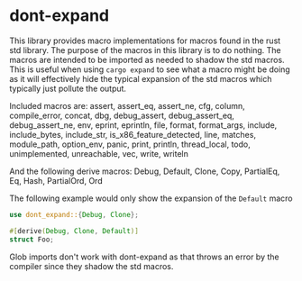 # dont-expand
This library provides macro implementations for macros found in the rust std
library. The purpose of the macros in this library is to do nothing. The 
macros are intended to be imported as needed to shadow the std macros. This
is useful when using `cargo expand` to see what a macro might be doing as it
will effectively hide the typical expansion of the std macros which typically
just pollute the output.

Included macros are: 
    assert, assert_eq, assert_ne,
    cfg, column, compile_error, concat, dbg, 
    debug_assert, debug_assert_eq, debug_assert_ne,
    env, eprint, eprintln, file, format, format_args,
    include, include_bytes, include_str, is_x86_feature_detected,
    line, matches, module_path, option_env, panic, print, println,
    thread_local, todo, unimplemented, unreachable,
    vec, write, writeln

And the following derive macros:
    Debug, Default, Clone, Copy, PartialEq, Eq, Hash, PartialOrd, Ord

The following example would only show the expansion of the `Default` 
macro
```rust
use dont_expand::{Debug, Clone};

#[derive(Debug, Clone, Default)]
struct Foo;
```

Glob imports don't work with dont-expand as that throws an error by the 
compiler since they shadow the std macros. 
